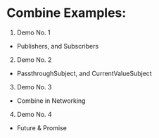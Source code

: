 # Combine Examples:

1. Demo No. 1
- Publishers, and Subscribers


2. Demo No. 2
- PassthroughSubject, and CurrentValueSubject


3. Demo No. 3
- Combine in Networking


4. Demo No. 4
- Future & Promise
